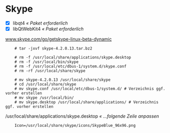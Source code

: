 # Skype

* [x] libqt4 _« Paket erforderlich_  
* [x] libQtWebKit4 _« Paket erforderlich_  

www.skype.com/go/getskype-linux-beta-dynamic

```
    # tar -jxvf skype-4.2.0.13.tar.bz2

    # rm -f /usr/local/share/applications/skype.desktop
    # rm -f /usr/local/bin/skype
    # rm -f /usr/local/etc/dbus-1/system.d/skype.conf
    # rm -rf /usr/local/share/skype

    # mv skype-4.2.0.13 /usr/local/share/skype
    # cd /usr/local/share/skype
    # mv skype.conf /usr/local/etc/dbus-1/system.d/ # Verzeichnis ggf. vorher erstellen
    # mv skype /usr/local/bin/
    # mv skype.desktop /usr/local/share/applications/ # Verzeichnis ggf. vorher erstellen
```

/usr/local/share/applications/skype.desktop _« …folgende Zeile anpassen_

```
    Icon=/usr/local/share/skype/icons/SkypeBlue_96x96.png
```
